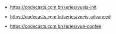 - https://codecasts.com.br/series/vuejs-init

- https://codecasts.com.br/series/vuejs-advanced

- https://codecasts.com.br/series/vue-confee
